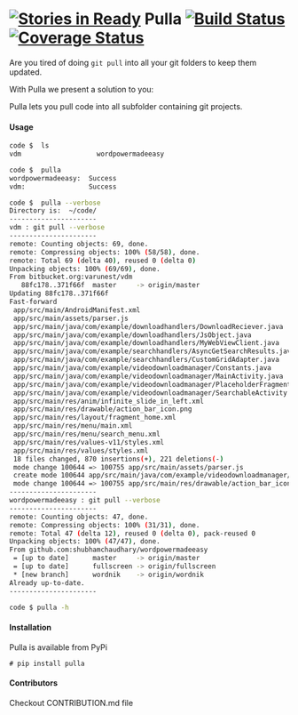 [![Stories in Ready](https://badge.waffle.io/shubhamchaudhary/pulla.png?label=ready&title=Ready)](https://waffle.io/shubhamchaudhary/pulla)
Pulla [![Build Status](https://travis-ci.org/shubhamchaudhary/pulla.svg)](https://travis-ci.org/shubhamchaudhary/pulla) [![Coverage Status](https://coveralls.io/repos/shubhamchaudhary/pulla/badge.svg)](https://coveralls.io/r/shubhamchaudhary/pulla)
=========

Are you tired of doing `git pull` into all your git folders to keep them updated.  

With Pulla we present a solution to you:  

Pulla lets you pull code into all subfolder containing git projects.  

#### Usage

```sh
code $  ls
vdm                   wordpowermadeeasy

code $  pulla
wordpowermadeeasy:  Success
vdm:                Success

code $  pulla --verbose
Directory is:  ~/code/
----------------------
vdm : git pull --verbose
----------------------
remote: Counting objects: 69, done.
remote: Compressing objects: 100% (58/58), done.
remote: Total 69 (delta 40), reused 0 (delta 0)
Unpacking objects: 100% (69/69), done.
From bitbucket.org:varunest/vdm
   88fc178..371f66f  master     -> origin/master
Updating 88fc178..371f66f
Fast-forward
 app/src/main/AndroidManifest.xml                                            |   8 +-
 app/src/main/assets/parser.js                                               | 898 +++++++++++++++++++++++++++++++++++++++++++++++++++++++++++++++++++++--------------
 app/src/main/java/com/example/downloadhandlers/DownloadReciever.java        |   4 +-
 app/src/main/java/com/example/downloadhandlers/JsObject.java                |  18 +-
 app/src/main/java/com/example/downloadhandlers/MyWebViewClient.java         |  14 +-
 app/src/main/java/com/example/searchhandlers/AsyncGetSearchResults.java     |  34 +++-
 app/src/main/java/com/example/searchhandlers/CustomGridAdapter.java         |   4 +-
 app/src/main/java/com/example/videodownloadmanager/Constants.java           |  14 ++
 app/src/main/java/com/example/videodownloadmanager/MainActivity.java        |  38 ++--
 app/src/main/java/com/example/videodownloadmanager/PlaceholderFragment.java |  15 +-
 app/src/main/java/com/example/videodownloadmanager/SearchableActivity.java  |   6 +-
 app/src/main/res/anim/infinite_slide_in_left.xml                            |   1 -
 app/src/main/res/drawable/action_bar_icon.png                               | Bin
 app/src/main/res/layout/fragment_home.xml                                   |   8 +-
 app/src/main/res/menu/main.xml                                              |  14 +-
 app/src/main/res/menu/search_menu.xml                                       |   7 +-
 app/src/main/res/values-v11/styles.xml                                      |   3 +-
 app/src/main/res/values/styles.xml                                          |   5 +-
 18 files changed, 870 insertions(+), 221 deletions(-)
 mode change 100644 => 100755 app/src/main/assets/parser.js
 create mode 100644 app/src/main/java/com/example/videodownloadmanager/Constants.java
 mode change 100644 => 100755 app/src/main/res/drawable/action_bar_icon.png
----------------------
wordpowermadeeasy : git pull --verbose
----------------------
remote: Counting objects: 47, done.
remote: Compressing objects: 100% (31/31), done.
remote: Total 47 (delta 12), reused 0 (delta 0), pack-reused 0
Unpacking objects: 100% (47/47), done.
From github.com:shubhamchaudhary/wordpowermadeeasy
 = [up to date]      master     -> origin/master
 = [up to date]      fullscreen -> origin/fullscreen
 * [new branch]      wordnik    -> origin/wordnik
Already up-to-date.
----------------------

code $ pulla -h
```

#### Installation
Pulla is available from PyPi

```
# pip install pulla
```


#### Contributors
Checkout CONTRIBUTION.md file
